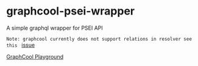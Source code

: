 # graphcool-psei-wrapper
A simple graphql wrapper for PSEI API

`Note: graphcool currently does not support relations in resolver see this ` [issue](https://github.com/facebook/graphql/issues/276)

[GraphCool Playground](https://api.graph.cool/simple/v1/cjflunf0n3ndi010089cphl2g)